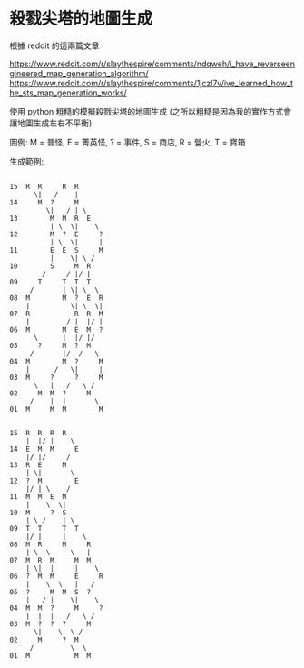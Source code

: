 # 殺戮尖塔的地圖生成
根據 reddit 的這兩篇文章 

https://www.reddit.com/r/slaythespire/comments/ndqweh/i_have_reverseengineered_map_generation_algorithm/
https://www.reddit.com/r/slaythespire/comments/1jczl7v/ive_learned_how_the_sts_map_generation_works/

使用 python 粗糙的模擬殺戮尖塔的地圖生成 (之所以粗糙是因為我的實作方式會讓地圖生成左右不平衡)

圖例: M = 普怪, E = 菁英怪, ? = 事件, S = 商店, R = 營火, T = 寶箱

生成範例:
```
   
15  R  R     R  R       
      \|   /    |
14     M  ?     M
         \|   / | \
13        M  M  R  E
          | \  \|    \
12        M  ?  E     ?
          | \  \|     |
11        E  E  S     M
          |    \| \ /
10        S     M  R
        /     / |/ |
09     T     T  T  T
     /       | \| \  \
08  M        M  ?  E  R
    |          \| \  \|
07  R           R  R  M
    |         / |  |/ |
06  M        M  E  M  ?
      \      |  |/ |/
05     ?     M  ?  M
     /       |/  /   \
04  M        M  ?     M
    |      /   \|     |
03  M     ?     ?     M
      \   |   /   \ /
02     M  M  ?     M
     /    |  |       \
01  M     M  M        M
```

```
   
15  R  R  R  R
    |  |/ |    \
14  E  M  M     E
    |/ |/     /
13  R  E     M
    | \|       \
12  ?  M        E
    |/ | \    /
11  M  M  E  M
    |    \  \|
10  M     ?  S
    | \ /    | \
09  T  T     T  T
    |/ |     |    \
08  M  R     M     R
    | \  \     \   |
07  M  R  M     M  M
    | \|  |     |    \
06  ?  M  M     E     R
    |    \  \   |   /
05  ?     M  M  S  ?
    |   / |    \|    \
04  M  M  ?     M     ?
    |  |  |   /   \ /
03  M  ?  ?  ?     M
      \|    \  \ /
02     M     ?  M
     /         \  \
01  M           M  M
```

